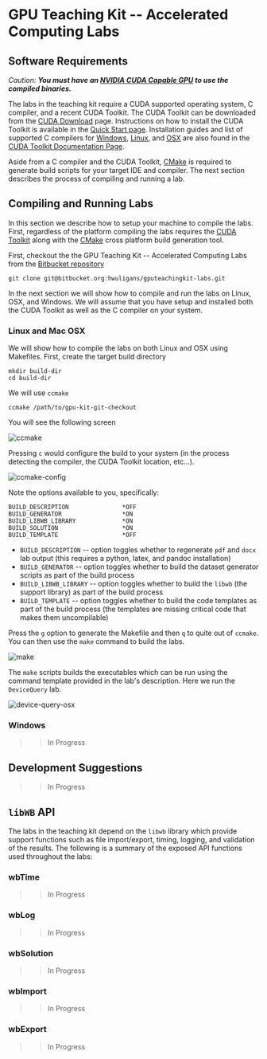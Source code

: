 # GPU Teaching Kit -- Accelerated Computing Labs


## Software Requirements

_Caution: **You must have an [NVIDIA CUDA Capable GPU](https://developer.nvidia.com/cuda-gpus)
to use the compiled binaries.**_

The labs in the teaching kit require a CUDA supported operating system,
C compiler, and a recent CUDA Toolkit. The CUDA Toolkit can be downloaded
from the [CUDA Download](https://developer.nvidia.com/cuda-downloads) page.
Instructions on how to install the CUDA Toolkit is available in the
[Quick Start page](http://docs.nvidia.com/cuda/cuda-quick-start-guide/index.html).
Installation guides and list of supported C compilers for [Windows](http://docs.nvidia.com/cuda/cuda-installation-guide-microsoft-windows/index.html),
[Linux](http://docs.nvidia.com/cuda/cuda-installation-guide-linux/index.html), and
[OSX](http://docs.nvidia.com/cuda/cuda-installation-guide-mac-os-x/index.html) are
also found in the [CUDA Toolkit Documentation Page](http://docs.nvidia.com/cuda/index.html).

Aside from a C compiler and the CUDA Toolkit, [CMake](https://cmake.org/) is required
to generate build scripts for your target IDE and compiler. The next section describes
the process of compiling and running a lab.

## Compiling and Running Labs

In this section we describe how to setup your machine to compile the labs.
First, regardless of the platform compiling the labs requires the
[CUDA Toolkit](https://developer.nvidia.com/cuda-downloads) along with
the [CMake](https://cmake.org/) cross platform build generation tool.

First, checkout the the GPU Teaching Kit -- Accelerated Computing Labs from the
[Bitbucket repository](https://bitbucket.org/hwuligans/gputeachingkit-labs)

~~~
git clone git@bitbucket.org:hwuligans/gputeachingkit-labs.git
~~~

In the next section we will show how to compile and run the labs on Linux, OSX,
and Windows. We will assume that you have setup and installed both the CUDA Toolkit
as well as the C compiler on your system.

### Linux and Mac OSX

We will show how to compile the labs on both Linux and OSX using Makefiles.
First, create the target build directory

~~~
mkdir build-dir
cd build-dir
~~~

We will use `ccmake`

~~~
ccmake /path/to/gpu-kit-git-checkout
~~~

You will see the following screen

![ccmake](https://s3.amazonaws.com/gpuedx/resources/screenshots/Screenshot+2015-10-23+11.58.27.png)

Pressing `c` would configure the build to your system (in the process detecting
  the compiler, the CUDA Toolkit location, etc...).

![ccmake-config](https://s3.amazonaws.com/gpuedx/resources/screenshots/Screenshot+2015-10-23+12.03.26.png)

Note the options available to you, specifically:

~~~
BUILD_DESCRIPTION               *OFF
BUILD_GENERATOR                 *ON
BUILD_LIBWB_LIBRARY             *ON
BUILD_SOLUTION                  *ON
BUILD_TEMPLATE                  *OFF
~~~

* `BUILD_DESCRIPTION` -- option toggles whether to regenerate
`pdf` and `docx` lab output (this requires a python, latex, and pandoc installation)
* `BUILD_GENERATOR` -- option toggles whether to build the dataset
generator scripts as part of the build process
* `BUILD_LIBWB_LIBRARY` -- option toggles whether to build the `libwb` (the support library)
as part of the build process
* `BUILD_TEMPLATE` -- option toggles whether to build the code templates
as part of the build process (the templates are missing critical code that
makes them uncompilable)

Press the `g` option to generate the Makefile and then `q` to quite out of `ccmake`.
You can then use the `make` command to build the labs.

![make](https://s3.amazonaws.com/gpuedx/resources/screenshots/Screenshot+2015-10-23+12.11.15.png)

The `make` scripts builds the executables which can be run using the command template
provided in the lab's description. Here we run the `DeviceQuery` lab.

![device-query-osx](https://s3.amazonaws.com/gpuedx/resources/screenshots/Screenshot+2015-10-23+12.12.28.png)


### Windows

>> In Progress

## Development Suggestions


>> In Progress

## `libWB` API

The labs in the teaching kit depend on the `libwb` library which provide support functions
such as file import/export, timing, logging, and validation of the results. The following
is a summary of the exposed API functions used throughout the labs:

### wbTime


>> In Progress

### wbLog

>> In Progress

### wbSolution

>> In Progress

### wbImport

>> In Progress

### wbExport

>> In Progress
